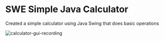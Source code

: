 # SWE Simple Java Calculator 
Created a simple calculator using Java Swing that does basic operations

![calculator-gui-recording](https://user-images.githubusercontent.com/79735610/153737982-3fcd921c-f485-4fc1-a679-4b591d62712f.gif)

